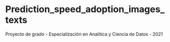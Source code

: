 # Prediction_speed_adoption_images_texts
Proyecto de grado - Especialización en Analítica y Ciencia de Datos - 2021
